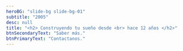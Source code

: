 ```yaml
---
heroBG: "slide-bg slide-bg-01"
subtitle: "2005"
desc: null
title: "<h2> Construyendo tu sueño desde <br> hace 12 años </h2>"
btnSecondaryText: "Saber más."
btnPrimaryText: "Contactanos."
---
```

